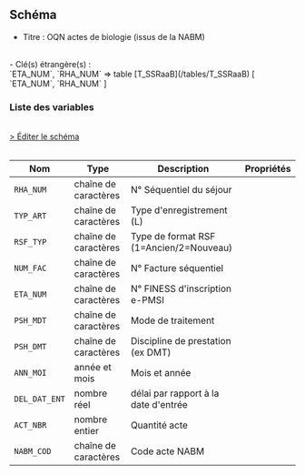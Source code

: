 ## Schéma

- Titre : OQN actes de biologie (issus de la NABM)
<br />
- Clé(s) étrangère(s) : <br />
`ETA_NUM`, `RHA_NUM` => table [T_SSRaaB](/tables/T_SSRaaB) [ `ETA_NUM`, `RHA_NUM` ]<br />

### Liste des variables
<br />
<div>
    <a href="https://gitlab.com/healthdatahub/schema-snds/edit/master/schemas/PMSI/PMSI%20SSR/T_SSRaaFL.json"  
    arget="_blank" rel="noopener noreferrer">> Éditer le schéma</a>
    <OutboundLink />
</div>
<br />

Nom|Type|Description|Propriétés
-|-|-|-
`RHA_NUM`|chaîne de caractères|N° Séquentiel du séjour||
`TYP_ART`|chaîne de caractères|Type d&#x27;enregistrement (L)||
`RSF_TYP`|chaîne de caractères|Type de format RSF (1&#x3D;Ancien/2&#x3D;Nouveau)||
`NUM_FAC`|chaîne de caractères|N° Facture séquentiel||
`ETA_NUM`|chaîne de caractères|N° FINESS d&#x27;inscription e-PMSI||
`PSH_MDT`|chaîne de caractères|Mode de traitement||
`PSH_DMT`|chaîne de caractères|Discipline de prestation (ex DMT)||
`ANN_MOI`|année et mois|Mois et année||
`DEL_DAT_ENT`|nombre réel|délai par rapport à la date d&#x27;entrée||
`ACT_NBR`|nombre entier|Quantité acte||
`NABM_COD`|chaîne de caractères|Code acte NABM||


